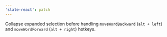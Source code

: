 ```yaml
---
'slate-react': patch
---
```


Collapse expanded selection before handling `moveWordBackward` (`alt + left`) and `moveWordForward` (`alt + right`) hotkeys.
